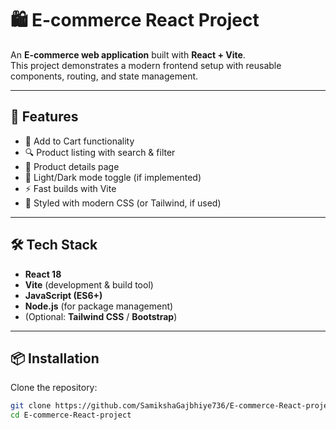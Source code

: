 # 🛍️ E-commerce React Project

An **E-commerce web application** built with **React + Vite**.  
This project demonstrates a modern frontend setup with reusable components, routing, and state management.

---

## 🚀 Features
- 🛒 Add to Cart functionality
- 🔍 Product listing with search & filter
- 📄 Product details page
- 🌙 Light/Dark mode toggle (if implemented)
- ⚡ Fast builds with Vite
- 🎨 Styled with modern CSS (or Tailwind, if used)

---

## 🛠️ Tech Stack
- **React 18**  
- **Vite** (development & build tool)  
- **JavaScript (ES6+)**  
- **Node.js** (for package management)  
- (Optional: **Tailwind CSS** / **Bootstrap**)  

---

## 📦 Installation

Clone the repository:
```bash
git clone https://github.com/SamikshaGajbhiye736/E-commerce-React-project.git
cd E-commerce-React-project
